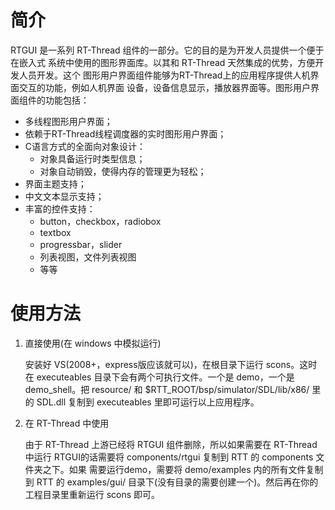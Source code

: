 # 简介

RTGUI 是一系列 RT-Thread 组件的一部分。它的目的是为开发人员提供一个便于在嵌入式
系统中使用的图形界面库。以其和 RT-Thread 天然集成的优势，方便开发人员开发。这个
图形用户界面组件能够为RT-Thread上的应用程序提供人机界面交互的功能，例如人机界面
设备，设备信息显示，播放器界面等。图形用户界面组件的功能包括：

*  多线程图形用户界面；
*  依赖于RT-Thread线程调度器的实时图形用户界面；
*  C语言方式的全面向对象设计：
    -  对象具备运行时类型信息；
    -  对象自动销毁，使得内存的管理更为轻松；
*  界面主题支持；
*  中文文本显示支持；
*  丰富的控件支持：
    -  button，checkbox，radiobox
    -  textbox
    -  progressbar，slider
    -  列表视图，文件列表视图
    -  等等

# 使用方法

1. 直接使用(在 windows 中模拟运行)

    安装好 VS(2008+，express版应该就可以)，在根目录下运行 scons。这时在
    executeables 目录下会有两个可执行文件。一个是 demo，一个是 demo_shell。把
    resource/ 和 $RTT_ROOT/bsp/simulator/SDL/lib/x86/ 里的 SDL.dll 复制到
    executeables 里即可运行以上应用程序。

2. 在 RT-Thread 中使用

    由于 RT-Thread 上游已经将 RTGUI 组件删除，所以如果需要在 RT-Thread 中运行
    RTGUI的话需要将 components/rtgui 复制到 RTT 的 components 文件夹之下。如果
    需要运行demo，需要将 demo/examples 内的所有文件复制到 RTT 的 examples/gui/
    目录下(没有目录的需要创建一个)。然后再在你的工程目录里重新运行 scons 即可。

